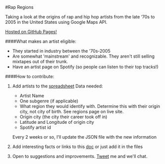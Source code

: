 #Rap Regions

Taking a look at the origins of rap and hip hop artists from the late ‘70s to 2005 in the United States using Google Maps API.

[Hosted on GitHub Pages!](http://rapregions.com/)


####What makes an artist eligible:
- They started in industry between the '70s-2005
- Are somewhat 'mainstream' and recognizable. They aren't still selling mixtapes out of their trunk.
- Have an artist page on Spotify (so people can listen to their top tracks!)


####How to contribute:
1. Add artists to the [spreadsheet](https://docs.google.com/spreadsheet/ccc?key=0AtYg9txPzYFBdHRoSHpUc3pyYWZtYlFzWTVJckJ0cFE&usp=sharing) 
     Data needed:
     - Artist Name
     - One subgenre (if applicable)
     - What region they would identify with. Determine this with their origin city, not city of birth. See regions page on live site.
     - Origin city (the city their career took off in)
     - Latitude and Longitude of origin city
     - Spotify artist id
     
    Every 2 weeks or so, I'll update the JSON file with the new information
2. Add interesting facts or links to this [doc](https://docs.google.com/document/d/1uygsBZgmWEqEw3PyMcAtkOtlVXo5ZB_TTFwcO8yGySk/edit?usp=sharing) or just add it in the files
3. Open to suggestions and improvements. [Tweet](https://twitter.com/reckdev) me and we'll chat.
